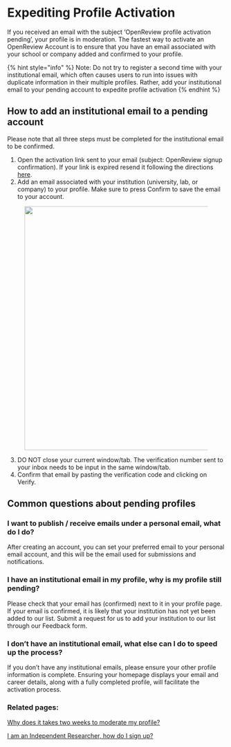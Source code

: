 # Expediting Profile Activation

If you received an email with the subject ‘OpenReview profile activation pending’, your profile is in moderation. The fastest way to activate an OpenReview Account is to ensure that you have an email associated with your school or company added and confirmed to your profile.

{% hint style="info" %}
Note: Do not try to register a second time with your institutional email, which often causes users to run into issues with duplicate information in their multiple profiles. Rather, add your institutional email to your pending account to expedite profile activation
{% endhint %}

## How to add an institutional email to a pending account

Please note that all three steps must be completed for the institutional email to be confirmed.

1. Open the activation link sent to your email (subject: OpenReview signup confirmation). If your link is expired resend it following the directions [here](resending-an-activation-link.md).&#x20;
2. Add an email associated with your institution (university, lab, or company) to your profile. Make sure to press Confirm to save the email to your account.

<figure><img src="../../.gitbook/assets/Screenshot 2024-08-23 at 11.26.50 AM.png" alt="" width="563"><figcaption></figcaption></figure>

3. DO NOT close your current window/tab. The verification number sent to your inbox needs to be input in the same window/tab.
4. Confirm that email by pasting the verification code and clicking on Verify.&#x20;

## Common questions about pending profiles

### I want to publish / receive emails under a personal email, what do I do?

After creating an account, you can set your preferred email to your personal email account, and this will be the email used for submissions and notifications.

### I have an institutional email in my profile, why is my profile still pending?

Please check that your email has (confirmed) next to it in your profile page. If your email is confirmed, it is likely that your institution has not yet been added to our list. Submit a request for us to add your institution to our list through our Feedback form.

### I don’t have an institutional email, what else can I do to speed up the process?

If you don’t have any institutional emails, please ensure your other profile information is complete. Ensuring your homepage displays your email and career details, along with a fully completed profile, will facilitate the activation process.

### Related pages:

[Why does it takes two weeks to moderate my profile?](../frequently-asked-questions/why-does-it-take-two-weeks-to-moderate-my-profile.md)

[I am an Independent Researcher, how do I sign up?](../frequently-asked-questions/i-am-an-independent-researcher-how-do-i-sign-up.md)








